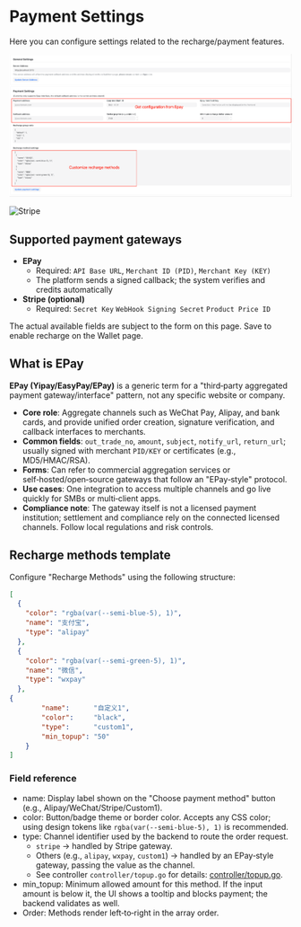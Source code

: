 # Payment Settings

Here you can configure settings related to the recharge/payment features.

![Payment Settings](../../../assets/guide/payment-setting.png)

![Stripe](../../../assets/guide/stripe.png)

## Supported payment gateways

- **EPay**
  - Required: `API Base URL`, `Merchant ID (PID)`, `Merchant Key (KEY)`
  - The platform sends a signed callback; the system verifies and credits automatically
- **Stripe (optional)**
  - Required: `Secret Key` `WebHook Signing Secret` `Product Price ID`

The actual available fields are subject to the form on this page. Save to enable recharge on the Wallet page.

## What is EPay

**EPay (Yipay/EasyPay/EPay)** is a generic term for a "third‑party aggregated payment gateway/interface" pattern, not any specific website or company.

- **Core role**: Aggregate channels such as WeChat Pay, Alipay, and bank cards, and provide unified order creation, signature verification, and callback interfaces to merchants.
- **Common fields**: `out_trade_no`, `amount`, `subject`, `notify_url`, `return_url`; usually signed with merchant `PID/KEY` or certificates (e.g., MD5/HMAC/RSA).
- **Forms**: Can refer to commercial aggregation services or self‑hosted/open‑source gateways that follow an "EPay‑style" protocol.
- **Use cases**: One integration to access multiple channels and go live quickly for SMBs or multi‑client apps.
- **Compliance note**: The gateway itself is not a licensed payment institution; settlement and compliance rely on the connected licensed channels. Follow local regulations and risk controls.

## Recharge methods template

Configure "Recharge Methods" using the following structure:

```json
[
  {
    "color": "rgba(var(--semi-blue-5), 1)",
    "name": "支付宝",
    "type": "alipay"
  },
  {
    "color": "rgba(var(--semi-green-5), 1)",
    "name": "微信",
    "type": "wxpay"
  },
{
		"name":      "自定义1",
		"color":     "black",
		"type":      "custom1",
		"min_topup": "50"
	}
]
```

### Field reference

- name: Display label shown on the "Choose payment method" button (e.g., Alipay/WeChat/Stripe/Custom1).
- color: Button/badge theme or border color. Accepts any CSS color; using design tokens like `rgba(var(--semi-blue-5), 1)` is recommended.
- type: Channel identifier used by the backend to route the order request.
  - `stripe` → handled by Stripe gateway.
  - Others (e.g., `alipay`, `wxpay`, `custom1`) → handled by an EPay‑style gateway, passing the value as the channel.
  - See controller `controller/topup.go` for details: [controller/topup.go](https://github.com/QuantumNous/new-api/blob/main/controller/topup.go).
- min_topup: Minimum allowed amount for this method. If the input amount is below it, the UI shows a tooltip and blocks payment; the backend validates as well.
- Order: Methods render left‑to‑right in the array order.